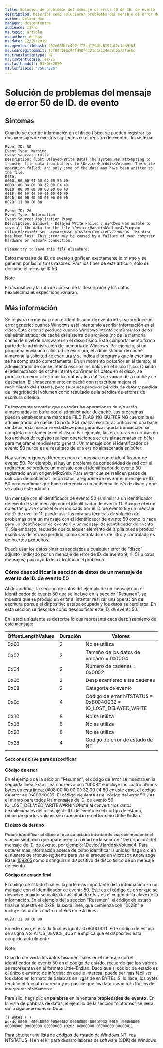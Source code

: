 ```yaml
---
title: Solución de problemas del mensaje de error 50 de ID. de evento
description: Describe cómo solucionar problemas del mensaje de error de ID. de evento 50
author: Deland-Han
manager: dcscontentpm
audience: ITPro
ms.topic: article
ms.author: delhan
ms.date: 12/25/2019
ms.openlocfilehash: 202e0604fc492ff72cd1794bc8197a12c1ab9163
ms.sourcegitcommit: 8cf04db0bc44fd98f4321dca334e38c6573fae6c
ms.translationtype: MT
ms.contentlocale: es-ES
ms.lasthandoff: 01/03/2020
ms.locfileid: "75654386"
---
```

# <a name="troubleshoot-the-event-id-50-error-message"></a>Solución de problemas del mensaje de error 50 de ID. de evento

##  <a name="symptoms"></a>Síntomas

Cuando se escribe información en el disco físico, se pueden registrar los dos mensajes de eventos siguientes en el registro de eventos del sistema: 

```
Event ID: 50 
Event Type: Warning 
Event Source: Ftdisk 
Description: {Lost Delayed-Write Data} The system was attempting to transfer file data from buffers to \Device\HarddiskVolume4. The write operation failed, and only some of the data may have been written to the file.
Data: 
0000: 00 00 04 00 02 00 56 00 
0008: 00 00 00 00 32 00 04 80 
0010: 00 00 00 00 00 00 00 00 
0018: 00 00 00 00 00 00 00 00 
0020: 00 00 00 00 00 00 00 00 
0028: 11 00 00 80 
```

```
Event ID: 26 
Event Type: Information
Event Source: Application Popup
Description: Windows - Delayed Write Failed : Windows was unable to save all the data for the file \Device\HarddiskVolume4\Program Files\Microsoft SQL Server\MSSQL$INSTANCETWO\LOG\ERRORLOG. The data has been lost. This error may be caused by a failure of your computer hardware or network connection.

Please try to save this file elsewhere.
```

Estos mensajes de ID. de evento significan exactamente lo mismo y se generan por las mismas razones. Para los fines de este artículo, solo se describe el mensaje ID 50.

> [!NOTE] 
> El dispositivo y la ruta de acceso de la descripción y los datos hexadecimales específicos variarán. 

##  <a name="more-information"></a>Más información

Se registra un mensaje con el identificador de evento 50 si se produce un error genérico cuando Windows está intentando escribir información en el disco. Este error se produce cuando Windows intenta confirmar los datos del administrador de caché del sistema de archivos (no de la memoria caché de nivel de hardware) en el disco físico. Este comportamiento forma parte de la administración de memoria de Windows. Por ejemplo, si un programa envía una solicitud de escritura, el administrador de caché almacena la solicitud de escritura y se indica al programa que la escritura se ha completado correctamente. En un momento posterior en el tiempo, el administrador de caché intenta escribir los datos en el disco físico. Cuando el administrador de caché intenta confirmar los datos en el disco, se produce un error al escribir los datos y los datos se vacían de la caché y se descartan. El almacenamiento en caché con reescritura mejora el rendimiento del sistema, pero se puede producir pérdida de datos y pérdida de integridad del volumen como resultado de la pérdida de errores de escritura diferida.

Es importante recordar que no todas las operaciones de e/s están almacenadas en búfer por el administrador de caché. Los programas pueden establecer una marca de FILE_FLAG_NO_BUFFERING que omita el administrador de caché. Cuando SQL realiza escrituras críticas en una base de datos, esta marca se establece para garantizar que la transacción se completa directamente en el disco. Por ejemplo, las escrituras no críticas en los archivos de registro realizan operaciones de e/s almacenadas en búfer para mejorar el rendimiento general. Un mensaje con el identificador de evento 50 nunca es el resultado de una e/s no almacenada en búfer.

Hay varios orígenes diferentes para un mensaje con el identificador de evento 50. Por ejemplo, si hay un problema de conectividad de red con el redirector, se produce un mensaje con el identificador de evento 50 registrado en un origen MRxSmb. Para evitar que se realicen pasos de solución de problemas incorrectos, asegúrese de revisar el mensaje de ID. 50 para confirmar que hace referencia a un problema de e/s de disco y que se aplica este artículo.

Un mensaje con el identificador de evento 50 es similar a un identificador de evento 9 y un mensaje con el identificador de evento 11. Aunque el error no es tan grave como el error indicado por el ID. de evento 9 y un mensaje de ID. de evento 11, puede usar las mismas técnicas de solución de problemas para un mensaje con el identificador de evento 50 como lo hace para un identificador de evento 9 y un mensaje de identificador de evento 11. Sin embargo, recuerde que cualquier elemento de la pila puede producir escrituras de retraso perdido, como controladores de filtro y controladores de puertos pequeños. 

Puede usar los datos binarios asociados a cualquier error de "disco" adjunto (indicado por un mensaje de error de ID. de evento 9, 11, 51 u otros mensajes) para ayudarle a identificar el problema.

###  <a name="how-to-decode-the-data-section-of-an-event-id-50-event-message"></a>Cómo descodificar la sección de datos de un mensaje de evento de ID. de evento 50 

Al descodificar la sección de datos del ejemplo de un mensaje con el identificador de evento 50 que se incluye en la sección "Resumen", se muestra que se produjo un error al intentar realizar una operación de escritura porque el dispositivo estaba ocupado y los datos se perdieron. En esta sección se describe cómo descodificar este ID. de evento 50. 

En la tabla siguiente se describe lo que representa cada desplazamiento de este mensaje: 

|OffsetLengthValues|Duración|Valores|
|-----------|------------|---------|
|0x00|2|No se utiliza|
|0x02|2|Tamaño de los datos de volcado = 0x0004|
|0x04|2|Número de cadenas = 0x0002|
|0x06|2|Desplazamiento a las cadenas|
|0x08|2|Categoría de evento|
|0x0c|4|Código de error NTSTATUS = 0x80040032 = IO_LOST_DELAYED_WRITE|
|0x10|8|No se utiliza|
|0x18|8|No se utiliza|
|0x20|8|No se utiliza|
|0x28|4|Código de error de estado de NT|

#### <a name="key-sections-to-decode"></a>Secciones clave para descodificar

**Código de error**

En el ejemplo de la sección "Resumen", el código de error se muestra en la segunda línea. Esta línea comienza con "0008:" e incluye los cuatro últimos bytes en esta línea: 0008:00 00 00 00 32 00 04 80 en este caso, el código de error es 0x80040032. El código siguiente es el código del error 50 y es el mismo para todos los mensajes de ID. de evento 50: IO_LOST_DELAYED_WRITEWARNINGNote al convertir los datos hexadecimales del mensaje de ID. de evento en el código de estado, recuerde que los valores se representan en el formato Little-Endian.

**El disco de destino**

Puede identificar el disco al que se estaba intentando escribir mediante el vínculo simbólico que aparece en la unidad en la sección "Descripción" del mensaje de ID. de evento, por ejemplo: \Device\HarddiskVolume4. Para obtener más información acerca de cómo identificar la unidad, haga clic en el número de artículo siguiente para ver el artículo en Microsoft Knowledge Base: [159865](/EN-US/help/159865) cómo distinguir un dispositivo de disco físico de un mensaje de evento

**Código de estado final**

El código de estado final es la parte más importante de la información en un mensaje con el identificador de evento 50. Este es el código de error que se devuelve cuando se realizó la solicitud de e/s y es el origen de la clave de la información. En el ejemplo de la sección "Resumen", el código de estado final se muestra en 0x28, la sexta línea, que comienza con "0028:" e incluye los únicos cuatro octetos en esta línea: 

```
0028: 11 00 00 80 
```

En este caso, el estado final es igual a 0x80000011. Este código de estado se asigna a STATUS_DEVICE_BUSY e implica que el dispositivo está ocupado actualmente.

>[!NOTE] 
> Cuando convierta los datos hexadecimales en el mensaje con el identificador de evento 50 en el código de estado, recuerde que los valores se representan en el formato Little-Endian. Dado que el código de estado es el único elemento de información que le interesa, puede ser más fácil ver los datos en formato de palabras en lugar de en BYTEs. Si lo hace, los bytes tendrán el formato correcto y es posible que los datos sean más fáciles de interpretar rápidamente.

Para ello, haga clic en **palabras** en la ventana **propiedades del evento** . En la vista de palabras de datos, el ejemplo de la sección "síntomas" se leerá de la siguiente manera: Data: 

```
() Bytes (.) 
Words 0000: 00040000 00560002 00000000 80040032 0010: 00000000 00000000 00000000 00000000 0020: 00000000 00000000 80000011
```

Para obtener una lista de códigos de estado de Windows NT, vea NTSTATUS. H en el kit para desarrolladores de software (SDK) de Windows.